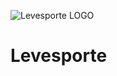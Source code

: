 
![Levesporte LOGO](https://github.com/diegookys/Levesporte/assets/133829130/c38a3785-87fe-490e-9f57-ec3ea0189ec9)
# Levesporte

